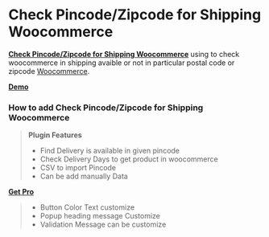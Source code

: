 <h1>Check Pincode/Zipcode for Shipping Woocommerce</h1>

**[Check Pincode/Zipcode for Shipping Woocommerce](https://wordpress.org/plugins/check-pincodezipcode-for-shipping-woocommerce/)** using to check woocommerce in shipping avaible or not in particular postal code or zipcode [Woocommerce](https://en.wikipedia.org/wiki/WooCommerce).

**[Demo](http://oceanwebguru.com/oceanwebdemo/product/sunglasses/)**

<h3>How to add Check Pincode/Zipcode for Shipping Woocommerce</h3>



> **Plugin Features**
> * Find Delivery is available in given pincode
> * Check Delivery Days to get product in woocommerce
> * CSV to import Pincode
> * Can be add manually Data


**[Get Pro](https://www.xeeshop.com/product/check-pincode-zipcode-for-shipping-woocommerce-pro/)**

> * Button Color Text customize
> * Popup heading message Customize
> * Validation Message can be customize